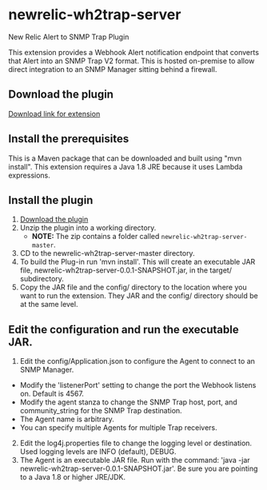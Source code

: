 # newrelic-wh2trap-server
New Relic Alert to SNMP Trap Plugin

This extension provides a Webhook Alert notification endpoint that converts that Alert into an SNMP Trap V2 format. This is hosted on-premise to allow direct integration to an SNMP Manager sitting behind a firewall. 

## Download the plugin

[Download link for extension](https://github.com/ddarwin/newrelic-wh2trap-server.git)

## Install the prerequisites

This is a Maven package that can be downloaded and built using "mvn install". 
This extension requires a Java 1.8 JRE because it uses Lambda expressions. 

## Install the plugin

1. [Download the plugin](https://github.com/ddarwin/newrelic-wh2trap-server/archive/master.zip)
2. Unzip the plugin into a working directory. 
   * **NOTE:** The zip contains a folder called `newrelic-wh2trap-server-master`.
3. CD to the newrelic-wh2trap-server-master directory. 
4. To build the Plug-in run 'mvn install'. This will create an executable JAR file, newrelic-wh2trap-server-0.0.1-SNAPSHOT.jar, in the target/ subdirectory. 
5. Copy the JAR file and the config/ directory to the location where you want to run the extension. They JAR and the config/ directory should be at the same level.
   
## Edit the configuration and run the executable JAR. 

1. Edit the config/Application.json to configure the Agent to connect to an SNMP Manager.
  - Modify the 'listenerPort' setting to change the port the Webhook listens on. Default is 4567.
  - Modify the agent stanza to change the SNMP Trap host, port, and community_string for the SNMP Trap destination. 
  - The Agent name is arbitrary.
  - You can specify multiple Agents for multiple Trap receivers. 
2. Edit the log4j.properties file to change the logging level or destination. Used logging levels are INFO (default), DEBUG. 
3. The Agent is an executable JAR file. Run with the command: 'java -jar newrelic-wh2trap-server-0.0.1-SNAPSHOT.jar'. Be sure you are pointing to a Java 1.8 or higher JRE/JDK. 

  
